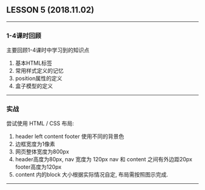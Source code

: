 ## LESSON 5  (2018.11.02)
---

### 1-4课时回顾
主要回顾1-4课时中学习到的知识点
1. 基本HTML标签
2. 常用样式定义的记忆
3. position属性的定义
4. 盒子模型的定义

---

### 实战

尝试使用 HTML / CSS 布局: 
1. header left content footer 使用不同的背景色
2. 边框宽度为1像素
3. 网页整体宽度为800px
4. header高度为80px, nav 宽度为 120px
    nav 和 content 之间有外边距20px
   footer高度为120px
5. content 内的block 大小根据实际情况自定, 布局需按照图示完成.   

---